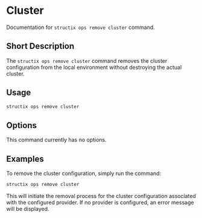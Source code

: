 # Cluster

Documentation for `structix ops remove cluster` command.

## Short Description

The `structix ops remove cluster` command removes the cluster configuration from the local environment without destroying the actual cluster.

## Usage

```bash
structix ops remove cluster
```

## Options

This command currently has no options.

## Examples

To remove the cluster configuration, simply run the command:

```bash
structix ops remove cluster
```

This will initiate the removal process for the cluster configuration associated with the configured provider. If no provider is configured, an error message will be displayed.